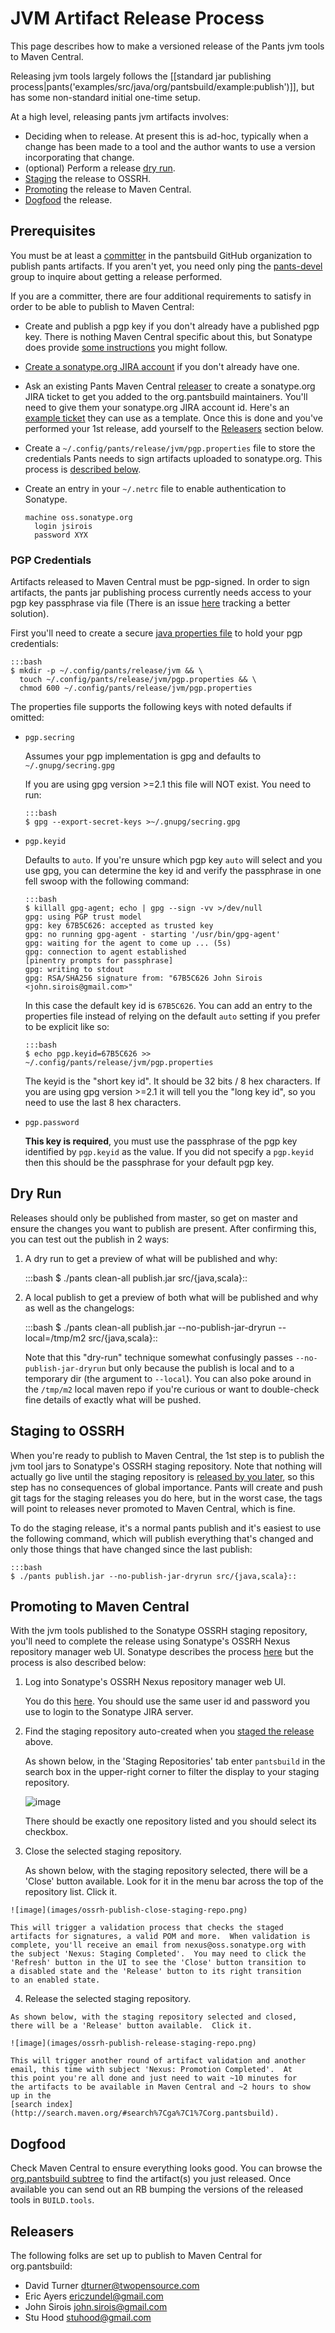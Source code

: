 # JVM Artifact Release Process #

This page describes how to make a versioned release of the Pants jvm
tools to Maven Central.

Releasing jvm tools largely follows the
[[standard jar publishing process|pants('examples/src/java/org/pantsbuild/example:publish')]], but has
some non-standard initial one-time setup.

At a high level, releasing pants jvm artifacts involves:

  - Deciding when to release.
    At present this is ad-hoc, typically when
    a change has been made to a tool and the author wants to use a
    version incorporating that change.
  - (optional) Perform a release [dry run](#dry-run).
  - [Staging](#staging-to-ossrh) the release to OSSRH.
  - [Promoting](#promoting-to-maven-central) the release to Maven Central.
  - [Dogfood](#dogfood) the release.

## Prerequisites ##

You must be at least a
[committer](https://github.com/orgs/pantsbuild/teams/committers) in
the pantsbuild GitHub organization to publish pants artifacts.  If you
aren't yet, you need only ping the
[pants-devel](https://groups.google.com/forum/#!forum/pants-devel)
group to inquire about getting a release performed.

If you are a committer, there are four additional requirements to
satisfy in order to be able to publish to Maven Central:

  - Create and publish a pgp key if you don't already have a published
    pgp key. There is nothing Maven Central specific about this, but
    Sonatype does provide
    [some instructions](http://central.sonatype.org/pages/working-with-pgp-signatures.html)
    you might follow.

  - [Create a sonatype.org JIRA account](https://issues.sonatype.org/secure/Signup!default.jspa)
    if you don't already have one.

  - Ask an existing Pants Maven Central [releaser](#releasers) to
    create a sonatype.org JIRA ticket to get you added to the
    org.pantsbuild maintainers.  You'll need to give them your
    sonatype.org JIRA account id. Here's an
    [example ticket](https://issues.sonatype.org/browse/OSSRH-12754)
    they can use as a template.  Once this is done and you've performed
    your 1st release, add yourself to the [Releasers](#releasers)
    section below.

  - Create a `~/.config/pants/release/jvm/pgp.properties` file to store the
    credentials Pants needs to sign artifacts uploaded to sonatype.org.
    This process is [described below](#pgp-credentials).

  - Create an entry in your `~/.netrc` file to enable authentication to Sonatype.

        machine oss.sonatype.org
          login jsirois
          password XYX

### PGP Credentials ###

Artifacts released to Maven Central must be pgp-signed.  In order to
sign artifacts, the pants jar publishing process currently needs access
to your pgp key passphrase via file (There is an issue
[here](https://github.com/pantsbuild/pants/issues/1407) tracking a better
solution).

First you'll need to create a secure
[java properties file](https://docs.oracle.com/javase/6/docs/api/java/util/Properties.html#load(java.io.Reader))
to hold your pgp credentials:

    :::bash
    $ mkdir -p ~/.config/pants/release/jvm && \
      touch ~/.config/pants/release/jvm/pgp.properties && \
      chmod 600 ~/.config/pants/release/jvm/pgp.properties

The properties file supports the following keys with noted defaults if omitted:

  - `pgp.secring`

    Assumes your pgp implementation is gpg and defaults to `~/.gnupg/secring.gpg`

    If you are using gpg version >=2.1 this file will NOT exist.  You need to run:

        :::bash
        $ gpg --export-secret-keys >~/.gnupg/secring.gpg

  - `pgp.keyid`

    Defaults to `auto`.  If you're unsure which pgp key `auto` will
    select and you use gpg, you can determine the key id and verify the
    passphrase in one fell swoop with the following command:

        :::bash
        $ killall gpg-agent; echo | gpg --sign -vv >/dev/null
        gpg: using PGP trust model
        gpg: key 67B5C626: accepted as trusted key
        gpg: no running gpg-agent - starting '/usr/bin/gpg-agent'
        gpg: waiting for the agent to come up ... (5s)
        gpg: connection to agent established
        [pinentry prompts for passphrase]
        gpg: writing to stdout
        gpg: RSA/SHA256 signature from: "67B5C626 John Sirois <john.sirois@gmail.com>"

    In this case the default key id is `67B5C626`.  You can add an entry
    to the properties file instead of relying on the default `auto`
    setting if you prefer to be explicit like so:

        :::bash
        $ echo pgp.keyid=67B5C626 >> ~/.config/pants/release/jvm/pgp.properties

    The keyid is the "short key id".  It should be 32 bits / 8 hex characters.  If you are
    using gpg version >=2.1 it will tell you the "long key id", so you need to use the
    last 8 hex characters.

  - `pgp.password`

    **This key is required**, you must use the passphrase of the pgp
    key identified by `pgp.keyid` as the value.  If you did not specify
    a `pgp.keyid` then this should be the passphrase for your default
    pgp key.

## Dry Run ##

Releases should only be published from master, so get on master and
ensure the changes you want to publish are present. After confirming
this, you can test out the publish in 2 ways:

  1. A dry run to get a preview of what will be published and why:

        :::bash
        $ ./pants clean-all publish.jar src/{java,scala}::

  2. A local publish to get a preview of both what will be published
     and why as well as the changelogs:

        :::bash
        $ ./pants clean-all publish.jar --no-publish-jar-dryrun --local=/tmp/m2 src/{java,scala}::

     Note that this "dry-run" technique somewhat confusingly passes
     `--no-publish-jar-dryrun` but only because the publish is local and to a
     temporary dir (the argument to `--local`).  You can also poke
     around in the `/tmp/m2` local maven repo if you're curious or want
     to double-check fine details of exactly what will be pushed.

## Staging to OSSRH ##

When you're ready to publish to Maven Central, the 1st step is to
publish the jvm tool jars to Sonatype's OSSRH staging repository.  Note
that nothing will actually go live until the staging repository is
[released by you later](#promoting-to-maven-central), so this step has
no consequences of global importance.  Pants will create and push git
tags for the staging releases you do here, but in the worst case, the
tags will point to releases never promoted to Maven Central, which is
fine.

To do the staging release, it's a normal pants publish and it's easiest
to use the following command, which will publish everything that's
changed and only those things that have changed since the last publish:

    :::bash
    $ ./pants publish.jar --no-publish-jar-dryrun src/{java,scala}::

## Promoting to Maven Central ##

With the jvm tools published to the Sonatype OSSRH staging repository,
you'll need to complete the release using Sonatype's OSSRH Nexus
repository manager web UI.  Sonatype describes the process
[here](http://central.sonatype.org/pages/releasing-the-deployment.html)
but the process is also described below:

  1. Log into Sonatype's OSSRH Nexus repository manager web UI.

     You do this [here](https://oss.sonatype.org/#stagingRepositories).
     You should use the same user id and password you use to login
     to the Sonatype JIRA server.

  2. Find the staging repository auto-created when you
     [staged the release](#staging-to-ossrh) above.

     As shown below, in the 'Staging Repositories' tab enter
     `pantsbuild` in the search box in the upper-right corner to filter
     the display to your staging repository.

     ![image](images/ossrh-publish-find-staging-repo.png)

     There should be exactly one repository listed and you should
     select its checkbox.

  3. Close the selected staging repository.

     As shown below, with the staging repository selected, there will
     be a 'Close' button available.  Look for it in the menu bar across
     the top of the repository list.  Click it.

    ![image](images/ossrh-publish-close-staging-repo.png)

    This will trigger a validation process that checks the staged
    artifacts for signatures, a valid POM and more.  When validation is
    complete, you'll receive an email from nexus@oss.sonatype.org with
    the subject 'Nexus: Staging Completed'.  You may need to click the
    'Refresh' button in the UI to see the 'Close' button transition to
    a disabled state and the 'Release' button to its right transition
    to an enabled state.

  4. Release the selected staging repository.

    As shown below, with the staging repository selected and closed,
    there will be a 'Release' button available.  Click it.

    ![image](images/ossrh-publish-release-staging-repo.png)

    This will trigger another round of artifact validation and another
    email, this time with subject 'Nexus: Promotion Completed'.  At
    this point you're all done and just need to wait ~10 minutes for
    the artifacts to be available in Maven Central and ~2 hours to show
    up in the
    [search index](http://search.maven.org/#search%7Cga%7C1%7Corg.pantsbuild).

## Dogfood ##

Check Maven Central to ensure everything looks good. You can browse the
[org.pantsbuild subtree](https://repo1.maven.org/maven2/org/pantsbuild)
to find the artifact(s) you just released.  Once available you can send
out an RB bumping the versions of the released tools in `BUILD.tools`.

## Releasers ##

The following folks are set up to publish to Maven Central for
org.pantsbuild:

- David Turner <dturner@twopensource.com>
- Eric Ayers <ericzundel@gmail.com>
- John Sirois <john.sirois@gmail.com>
- Stu Hood <stuhood@gmail.com>
